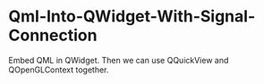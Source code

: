 # Qml-Into-QWidget-With-Signal-Connection
Embed QML in QWidget. Then we can use QQuickView and QOpenGLContext together.
